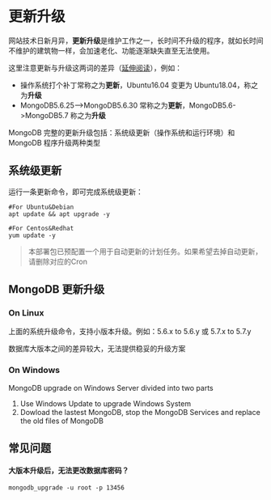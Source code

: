 # 更新升级

网站技术日新月异，**更新升级**是维护工作之一，长时间不升级的程序，就如长时间不维护的建筑物一样，会加速老化、功能逐渐缺失直至无法使用。  

这里注意更新与升级这两词的差异（[延伸阅读](https://support.websoft9.com/docs/faq/zh/tech-upgrade.html#更新-vs-升级)），例如：  

- 操作系统打个补丁常称之为**更新**，Ubuntu16.04 变更为 Ubuntu18.04，称之为**升级**
- MongoDB5.6.25-->MongoDB5.6.30 常称之为**更新**，MongoDB5.6->MongoDB5.7 称之为**升级**

MongoDB 完整的更新升级包括：系统级更新（操作系统和运行环境）和 MongoDB 程序升级两种类型

## 系统级更新

运行一条更新命令，即可完成系统级更新：

``` shell
#For Ubuntu&Debian
apt update && apt upgrade -y

#For Centos&Redhat
yum update -y
```
> 本部署包已预配置一个用于自动更新的计划任务。如果希望去掉自动更新，请删除对应的Cron

## MongoDB 更新升级

### On Linux

上面的系统升级命令，支持小版本升级。例如：5.6.x to 5.6.y 或 5.7.x to 5.7.y

数据库大版本之间的差异较大，无法提供稳妥的升级方案

### On Windows

MongoDB upgrade on Windows Server divided into two parts

1. Use Windows Update to upgrade Windows System
2. Dowload the lastest MongoDB, stop the MongoDB Services and replace the old files of MongoDB

## 常见问题

#### 大版本升级后，无法更改数据库密码？
```
mongodb_upgrade -u root -p 13456
```